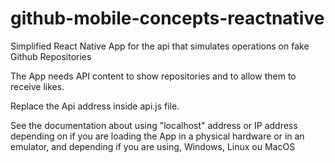 # github-mobile-concepts-reactnative
Simplified React Native App for the api that simulates operations on fake Github Repositories

The App needs API content to show repositories and to allow them to receive likes.

Replace the Api address inside api.js file.

See the documentation about using "localhost" address or IP address depending on if you are loading the App in a physical hardware or in an emulator, and depending if you are using, Windows, Linux ou MacOS
